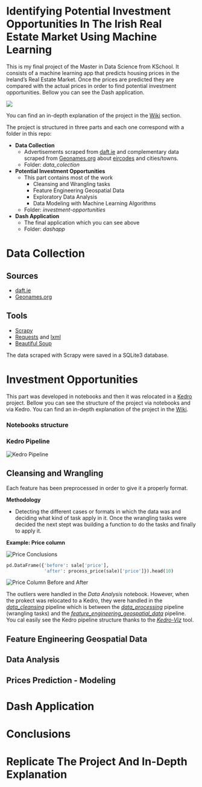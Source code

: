# Identifying Potential Investment Opportunities In The Irish Real Estate Market Using Machine Learning

This is my final project of the Master in Data Science from KSchool. It consists of a machine learning app that predicts housing prices in the Ireland’s Real Estate Market. Once the prices are predicted they are compared with the actual prices in order to find potential investment opportunities. Bellow you can see the Dash application.  

![](https://github.com/javiicc/Identifying_Potential_Investment_Opportunities_In_The_Irish_Real_Estate_Market_Using_Machine_Learnin/blob/main/investment-opportunities/notebooks/imgs/thefinalgif.gif)

You can find an in-depth explanation of the project in the [Wiki](https://github.com/javiicc/Identifying_Potential_Investment_Opportunities_In_The_Irish_Real_Estate_Market_Using_MachineLearning/wiki) section.

The project is structured in three parts and each one correspond with a folder in this repo:

- **Data Collection**
  - Advertisements scraped from [daft.ie](https://www.daft.ie/) and complementary data scraped from [Geonames.org](http://www.geonames.org/postalcode-search.html?q=&country=IE) about [eircodes](https://www.eircode.ie/) and cities/towns. 
  - Folder: *data_colection*
- **Potential Investment Opportunities**
  - This part contains most of the work
    - Cleansing and Wrangling tasks 
    - Feature Engineering Geospatial Data
    - Exploratory Data Analysis
    - Data Modeling with Machine Learning Algorithms
   - Folder: *investment-opportunities*
- **Dash Application**
  - The final application which you can see above
  - Folder: *dashapp*

# Data Collection

## Sources
- [daft.ie](https://www.daft.ie/) 
- [Geonames.org](http://www.geonames.org/postalcode-search.html?q=&country=IE)

## Tools
- [Scrapy](https://scrapy.org/)
- [Requests](https://docs.python-requests.org/en/latest/) and [lxml](https://lxml.de/)
- [Beautiful Soup](https://www.crummy.com/software/BeautifulSoup/bs4/doc/)

The data scraped with Scrapy were saved in a SQLite3 database.

# Investment Opportunities

This part was developed in notebooks and then it was relocated in a [Kedro](https://kedro.readthedocs.io/en/stable/01_introduction/01_introduction.html) project. Bellow you can see the structure of the project via notebooks and via Kedro. 
You can find an in-depth explanation of the project in the [Wiki](https://github.com/javiicc/Identifying_Potential_Investment_Opportunities_In_The_Irish_Real_Estate_Market_Using_MachineLearning/wiki).

### Notebooks structure

### Kedro Pipeline

![Kedro Pipeline](https://raw.githubusercontent.com/javiicc/Identifying_Potential_Investment_Opportunities_In_The_Irish_Real_Estate_Market_Using_Machine_Learnin/main/investment-opportunities/notebooks/imgs/kedro-viz-final.png)

## Cleansing and Wrangling 

Each feature has been preprocessed in order to give it a properly format. 

**Methodology**

- Detecting the different cases or formats in which the data was and deciding what kind of task apply in it. Once the wrangling tasks were decided the next stept was building a function to do the tasks and finally to apply it.

**Example: Price column**

![Price Conclusions](https://raw.githubusercontent.com/javiicc/Identifyin_Potential_Investment_Opportunities_In_The_Irish_Real_Estate_Market_Using_Machine_Learning/main/investment-opportunities/notebooks/imgs/price_conclusions.png)

```python
pd.DataFrame({'before': sale['price'], 
              'after': process_price(sale)['price']}).head(10)
```

![Price Column Before and After](https://raw.githubusercontent.com/javiicc/Identifyin_Potential_Investment_Opportunities_In_The_Irish_Real_Estate_Market_Using_Machine_Learning/main/investment-opportunities/notebooks/imgs/price_column_before_and_after.png)

The outliers were handled in the *Data Analysis* notebook. However, when the prokect was relocated to a Kedro, they were handled in the [*data_cleansing*](https://github.com/javiicc/Identifying_Potential_Investment_Opportunities_In_The_Irish_Real_Estate_Market_Using_MachineLearning/tree/main/investment-opportunities/src/investment_opportunities/pipelines/data_cleansing) pipeline which is between the [*data_processing*](https://github.com/javiicc/Identifying_Potential_Investment_Opportunities_In_The_Irish_Real_Estate_Market_Using_MachineLearning/tree/main/investment-opportunities/src/investment_opportunities/pipelines/data_processing) pipeline (wrangling tasks) and the [*feature_engineering_geospatial_data*](https://github.com/javiicc/Identifying_Potential_Investment_Opportunities_In_The_Irish_Real_Estate_Market_Using_MachineLearning/tree/main/investment-opportunities/src/investment_opportunities/pipelines/feature_engineering_geospatial_data) pipeline. You cal easily see the Kedro pipeline structure thanks to the [*Kedro-Viz*](https://kedro.readthedocs.io/en/stable/03_tutorial/06_visualise_pipeline.html) tool.



## Feature Engineering Geospatial Data

## Data Analysis

## Prices Prediction - Modeling


# Dash Application

# Conclusions

# Replicate The Project And In-Depth Explanation
